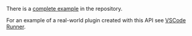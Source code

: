 There is a [complete
example](https://github.com/Merrit/krunner-dart/tree/main/example/time_runner)
in the repository.

For an example of a real-world plugin created with this API see [VSCode Runner](https://github.com/Merrit/vscode-runner).